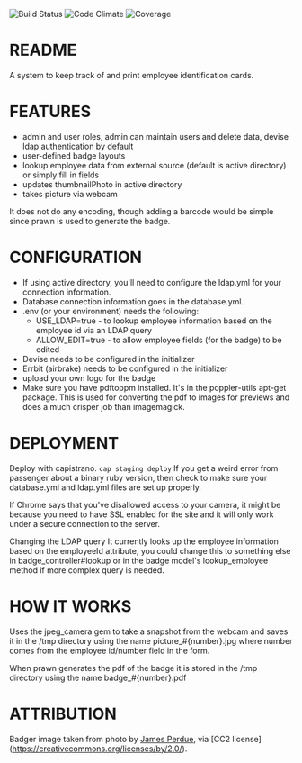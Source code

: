 ![Build Status](https://travis-ci.org/KPB-US/badgeulator.svg?branch=master) ![Code Climate](https://codeclimate.com/github/KPB-US/badgeulator/badges/gpa.svg) ![Coverage](https://codeclimate.com/github/KPB-US/badgeulator/badges/coverage.svg)


# README

A system to keep track of and print employee identification cards.  

# FEATURES

- admin and user roles, admin can maintain users and delete data, devise ldap authentication by default
- user-defined badge layouts
- lookup employee data from external source (default is active directory) or simply fill in fields
- updates thumbnailPhoto in active directory
- takes picture via webcam

It does not do any encoding, though adding a barcode would be simple since prawn is used to generate the badge.

# CONFIGURATION

- If using active directory, you'll need to configure the ldap.yml for your connection information.
- Database connection information goes in the database.yml.
- .env (or your environment) needs the following:
  - USE_LDAP=true - to lookup employee information based on the employee id via an LDAP query
  - ALLOW_EDIT=true - to allow employee fields (for the badge) to be edited
- Devise needs to be configured in the initializer
- Errbit (airbrake) needs to be configured in the initializer
- upload your own logo for the badge
- Make sure you have pdftoppm installed.  It's in the poppler-utils apt-get package.  This is used for
converting the pdf to images for previews and does a much crisper job than imagemagick.

# DEPLOYMENT

Deploy with capistrano.  `cap staging deploy`
If you get a weird error from passenger about a binary ruby version, then check to make sure your database.yml and ldap.yml files are set up properly.

If Chrome says that you've disallowed access to your camera, it might be because you need to have SSL enabled for the site and it will only work under a secure connection to the server.

Changing the LDAP query
It currently looks up the employee information based on the employeeId attribute, you could change this to something else in badge_controller#lookup or in the badge model's lookup_employee method if more complex query is needed.

# HOW IT WORKS

Uses the jpeg_camera gem to take a snapshot from the webcam and saves it in the /tmp directory using the name picture_#{number}.jpg where number comes from the employee id/number field in the form.

When prawn generates the pdf of the badge it is stored in the /tmp directory using the name badge_#{number}.pdf

# ATTRIBUTION

Badger image taken from photo by [James Perdue](https://www.flickr.com/photos/rvguy/3860650150), via [CC2 license] (https://creativecommons.org/licenses/by/2.0/).
